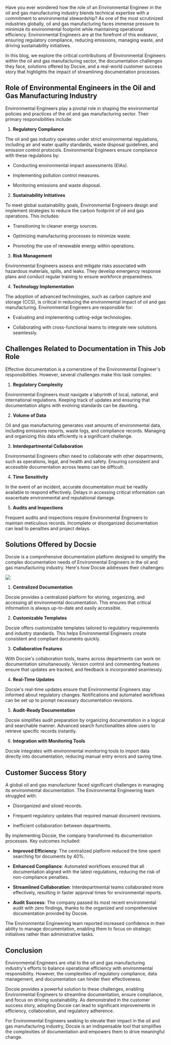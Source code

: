 Have you ever wondered how the role of an Environmental Engineer in the oil and gas manufacturing industry blends technical expertise with a commitment to environmental stewardship? As one of the most scrutinized industries globally, oil and gas manufacturing faces immense pressure to minimize its environmental footprint while maintaining operational efficiency. Environmental Engineers are at the forefront of this endeavor, ensuring regulatory compliance, reducing emissions, managing waste, and driving sustainability initiatives.

In this blog, we explore the critical contributions of Environmental Engineers within the oil and gas manufacturing sector, the documentation challenges they face, solutions offered by Docsie, and a real-world customer success story that highlights the impact of streamlining documentation processes.

## Role of Environmental Engineers in the Oil and Gas Manufacturing Industry

Environmental Engineers play a pivotal role in shaping the environmental policies and practices of the oil and gas manufacturing sector. Their primary responsibilities include:

1. **Regulatory Compliance**

The oil and gas industry operates under strict environmental regulations, including air and water quality standards, waste disposal guidelines, and emission control protocols. Environmental Engineers ensure compliance with these regulations by:

* Conducting environmental impact assessments (EIAs).

* Implementing pollution control measures.

* Monitoring emissions and waste disposal.

2. **Sustainability Initiatives**

To meet global sustainability goals, Environmental Engineers design and implement strategies to reduce the carbon footprint of oil and gas operations. This includes:

* Transitioning to cleaner energy sources.

* Optimizing manufacturing processes to minimize waste.

* Promoting the use of renewable energy within operations.

3. **Risk Management**

Environmental Engineers assess and mitigate risks associated with hazardous materials, spills, and leaks. They develop emergency response plans and conduct regular training to ensure workforce preparedness.

4. **Technology Implementation**

The adoption of advanced technologies, such as carbon capture and storage (CCS), is critical in reducing the environmental impact of oil and gas manufacturing. Environmental Engineers are responsible for:

* Evaluating and implementing cutting-edge technologies.

* Collaborating with cross-functional teams to integrate new solutions seamlessly.

## Challenges Related to Documentation in This Job Role

Effective documentation is a cornerstone of the Environmental Engineer's responsibilities. However, several challenges make this task complex:

1. **Regulatory Complexity**

Environmental Engineers must navigate a labyrinth of local, national, and international regulations. Keeping track of updates and ensuring that documentation aligns with evolving standards can be daunting.

2. **Volume of Data**

Oil and gas manufacturing generates vast amounts of environmental data, including emissions reports, waste logs, and compliance records. Managing and organizing this data efficiently is a significant challenge.

3. **Interdepartmental Collaboration**

Environmental Engineers often need to collaborate with other departments, such as operations, legal, and health and safety. Ensuring consistent and accessible documentation across teams can be difficult.

4. **Time Sensitivity**

In the event of an incident, accurate documentation must be readily available to respond effectively. Delays in accessing critical information can exacerbate environmental and reputational damage.

5. **Audits and Inspections**

Frequent audits and inspections require Environmental Engineers to maintain meticulous records. Incomplete or disorganized documentation can lead to penalties and project delays.

## Solutions Offered by Docsie

Docsie is a comprehensive documentation platform designed to simplify the complex documentation needs of Environmental Engineers in the oil and gas manufacturing industry. Here's how Docsie addresses their challenges:

![](https://cdn.docsie.io/workspace_PxAvC1Uenuc7ad6H3/doc_wn84Jkoc6hIMTO2eE/file_F1TpTXd7AFYoSrPvt/image_2ba07996-b5ee-66aa-fee3-f88d6b40b3b5.jpg)

1. **Centralized Documentation**

Docsie provides a centralized platform for storing, organizing, and accessing all environmental documentation. This ensures that critical information is always up-to-date and easily accessible.

2. **Customizable Templates**

Docsie offers customizable templates tailored to regulatory requirements and industry standards. This helps Environmental Engineers create consistent and compliant documents quickly.

3. **Collaborative Features**

With Docsie's collaboration tools, teams across departments can work on documentation simultaneously. Version control and commenting features ensure that updates are tracked, and feedback is incorporated seamlessly.

4. **Real-Time Updates**

Docsie's real-time updates ensure that Environmental Engineers stay informed about regulatory changes. Notifications and automated workflows can be set up to prompt necessary documentation revisions.

5. **Audit-Ready Documentation**

Docsie simplifies audit preparation by organizing documentation in a logical and searchable manner. Advanced search functionalities allow users to retrieve specific records instantly.

6. **Integration with Monitoring Tools**

Docsie integrates with environmental monitoring tools to import data directly into documentation, reducing manual entry errors and saving time.

## Customer Success Story

A global oil and gas manufacturer faced significant challenges in managing its environmental documentation. The Environmental Engineering team struggled with:

* Disorganized and siloed records.

* Frequent regulatory updates that required manual document revisions.

* Inefficient collaboration between departments.

By implementing Docsie, the company transformed its documentation processes. Key outcomes included:

* **Improved Efficiency**: The centralized platform reduced the time spent searching for documents by 40%.

* **Enhanced Compliance**: Automated workflows ensured that all documentation aligned with the latest regulations, reducing the risk of non-compliance penalties.

* **Streamlined Collaboration**: Interdepartmental teams collaborated more effectively, resulting in faster approval times for environmental reports.

* **Audit Success**: The company passed its most recent environmental audit with zero findings, thanks to the organized and comprehensive documentation provided by Docsie.

The Environmental Engineering team reported increased confidence in their ability to manage documentation, enabling them to focus on strategic initiatives rather than administrative tasks.

## Conclusion

Environmental Engineers are vital to the oil and gas manufacturing industry's efforts to balance operational efficiency with environmental responsibility. However, the complexities of regulatory compliance, data management, and documentation can hinder their effectiveness.

Docsie provides a powerful solution to these challenges, enabling Environmental Engineers to streamline documentation, ensure compliance, and focus on driving sustainability. As demonstrated in the customer success story, adopting Docsie can lead to significant improvements in efficiency, collaboration, and regulatory adherence.

For Environmental Engineers seeking to elevate their impact in the oil and gas manufacturing industry, Docsie is an indispensable tool that simplifies the complexities of documentation and empowers them to drive meaningful change.
